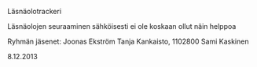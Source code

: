 Läsnäolotrackeri

Läsnäolojen seuraaminen sähköisesti ei ole koskaan ollut näin helppoa


Ryhmän jäsenet:
Joonas Ekström
Tanja Kankaisto, 1102800
Sami Kaskinen

8.12.2013


